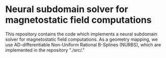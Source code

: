 # Neural subdomain solver for magnetostatic field computations

This repository contains the code which implements a neural subdomain solver for magnetostatic field computations.
As a geometry mapping, we use AD-differentiable Non-Uniform Rational B-Splines (NURBS), which are implemented in the repository "./src/."
